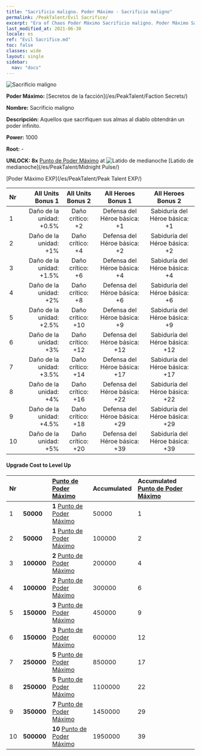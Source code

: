 ```yaml
---
title: "Sacrificio maligno. Poder Máximo - Sacrificio maligno"
permalink: /PeakTalent/Evil Sacrifice/
excerpt: "Era of Chaos Poder Máximo Sacrificio maligno. Poder Máximo Sacrificio maligno. Sacrificio maligno"
last_modified_at: 2021-06-30
locale: es
ref: "Evil Sacrifice.md"
toc: false
classes: wide
layout: single
sidebar:
  nav: "docs"
---
```


  ![Sacrificio maligno](/images/pt/talent_3011.png)

  **Poder Máximo:** [Secretos de la facción](/es/PeakTalent/Faction Secrets/)

  **Nombre:** Sacrificio maligno

  **Descripción:** Aquellos que sacrifiquen sus almas al diablo obtendrán un poder infinito.

  **Power:** 1000

  **Root:** -

  **UNLOCK: 8x** [Punto de Poder Máximo](/ItemsES/con_934/) at ![Latido de medianoche](/images/pt/talent_3009.png) [Latido de medianoche](/es/PeakTalent/Midnight Pulse/)

  [Poder Máximo EXP](/es/PeakTalent/Peak Talent EXP/)

  | Nr | All Units Bonus 1 | All Units Bonus 2 | All Heroes Bonus 1 | All Heroes Bonus 2 |
  |:---|--------------:|:-------------:|:-------------:|:-------------:|
  | 1 | Daño de la unidad: +0.5% | Daño crítico: +2 | Defensa del Héroe básica: +1 | Sabiduría del Héroe básica: +1 |
  | 2 | Daño de la unidad: +1% | Daño crítico: +4 | Defensa del Héroe básica: +2 | Sabiduría del Héroe básica: +2 |
  | 3 | Daño de la unidad: +1.5% | Daño crítico: +6 | Defensa del Héroe básica: +4 | Sabiduría del Héroe básica: +4 |
  | 4 | Daño de la unidad: +2% | Daño crítico: +8 | Defensa del Héroe básica: +6 | Sabiduría del Héroe básica: +6 |
  | 5 | Daño de la unidad: +2.5% | Daño crítico: +10 | Defensa del Héroe básica: +9 | Sabiduría del Héroe básica: +9 |
  | 6 | Daño de la unidad: +3% | Daño crítico: +12 | Defensa del Héroe básica: +12 | Sabiduría del Héroe básica: +12 |
  | 7 | Daño de la unidad: +3.5% | Daño crítico: +14 | Defensa del Héroe básica: +17 | Sabiduría del Héroe básica: +17 |
  | 8 | Daño de la unidad: +4% | Daño crítico: +16 | Defensa del Héroe básica: +22 | Sabiduría del Héroe básica: +22 |
  | 9 | Daño de la unidad: +4.5% | Daño crítico: +18 | Defensa del Héroe básica: +29 | Sabiduría del Héroe básica: +29 |
  | 10 | Daño de la unidad: +5% | Daño crítico: +20 | Defensa del Héroe básica: +39 | Sabiduría del Héroe básica: +39 |


#### Upgrade Cost to Level Up

  | Nr | <i class="fas fa-coins"/> | [Punto de Poder Máximo](/ItemsES/con_934/) | Accumulated <i class="fas fa-coins"/> | Accumulated [Punto de Poder Máximo](/ItemsES/con_934/) |
  |:---|:--------------|:-------------|:-------------|:-------------|
  | 1 | **50000** | **1** [Punto de Poder Máximo](/ItemsES/con_934/) | 50000 | 1 |
  | 2 | **50000** | **1** [Punto de Poder Máximo](/ItemsES/con_934/) | 100000 | 2 |
  | 3 | **100000** | **2** [Punto de Poder Máximo](/ItemsES/con_934/) | 200000 | 4 |
  | 4 | **100000** | **2** [Punto de Poder Máximo](/ItemsES/con_934/) | 300000 | 6 |
  | 5 | **150000** | **3** [Punto de Poder Máximo](/ItemsES/con_934/) | 450000 | 9 |
  | 6 | **150000** | **3** [Punto de Poder Máximo](/ItemsES/con_934/) | 600000 | 12 |
  | 7 | **250000** | **5** [Punto de Poder Máximo](/ItemsES/con_934/) | 850000 | 17 |
  | 8 | **250000** | **5** [Punto de Poder Máximo](/ItemsES/con_934/) | 1100000 | 22 |
  | 9 | **350000** | **7** [Punto de Poder Máximo](/ItemsES/con_934/) | 1450000 | 29 |
  | 10 | **500000** | **10** [Punto de Poder Máximo](/ItemsES/con_934/) | 1950000 | 39 |

